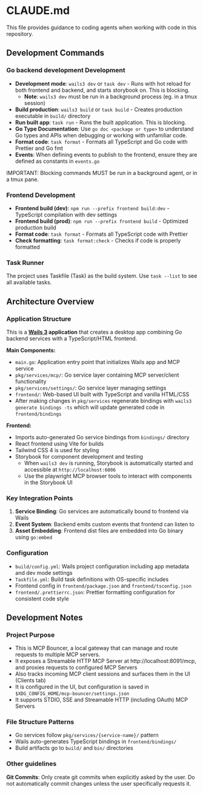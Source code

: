 # CLAUDE.md

This file provides guidance to coding agents when working with code in this repository.

## Development Commands

### Go backend development Development
- **Development mode**: `wails3 dev` or `task dev` - Runs with hot reload for both frontend and backend, and starts storybook on. This is blocking.
  - **Note**: `wails3 dev` must be run in a background process (eg. in a tmux session)
- **Build production**: `wails3 build` or `task build` - Creates production executable in `build/` directory
- **Run built app**: `task run` - Runs the built application. This is blocking.
- **Go Type Documentation**: Use `go doc <package or type>` to understand Go types and APIs when debugging or working with unfamiliar code.
- **Format code**: `task format` - Formats all TypeScript and Go code with Prettier and Go fmt
- **Events**: When defining events to publish to the frontend, ensure they are defined as constants in `events.go`

IMPORTANT: Blocking commands MUST be run in a background agent, or in a tmux pane.

### Frontend Development
- **Frontend build (dev)**: `npm run --prefix frontend build:dev` - TypeScript compilation with dev settings
- **Frontend build (prod)**: `npm run --prefix frontend build` - Optimized production build
- **Format code**: `task format` - Formats all TypeScript code with Prettier
- **Check formatting**: `task format:check` - Checks if code is properly formatted

### Task Runner
The project uses Taskfile (Task) as the build system. Use `task --list` to see all available tasks.

## Architecture Overview

### Application Structure
This is a **[Wails 3](https://github.com/wailsapp/wails/tree/v3-alpha) application** that creates a desktop app combining Go backend services with a TypeScript/HTML frontend.

**Main Components:**

- `main.go`: Application entry point that initializes Wails app and MCP service
- `pkg/services/mcp/`: Go service layer containing MCP server/client functionality
- `pkg/services/settings/`: Go service layer managing settings
- `frontend/`: Web-based UI built with TypeScript and vanilla HTML/CSS
- After making changes in `pkg/services` regenerate bindings with `wails3 generate bindings -ts` which will update generated code in `frontend/bindings`

**Frontend:**

- Imports auto-generated Go service bindings from `bindings/` directory
- React frontend using Vite for builds
- Tailwind CSS 4 is used for styling
- Storybook for component development and testing
  - When `wails3 dev` is running, Storybook is automatically started and accessible at `http://localhost:6006`
  - Use the playwright MCP browser tools to interact with components in the Storybook UI

### Key Integration Points
1. **Service Binding**: Go services are automatically bound to frontend via Wails
2. **Event System**: Backend emits custom events that frontend can listen to
3. **Asset Embedding**: Frontend dist files are embedded into Go binary using `go:embed`

### Configuration
- `build/config.yml`: Wails project configuration including app metadata and dev mode settings
- `Taskfile.yml`: Build task definitions with OS-specific includes
- Frontend config in `frontend/package.json` and `frontend/tsconfig.json`
- `frontend/.prettierrc.json`: Prettier formatting configuration for consistent code style

## Development Notes

### Project Purpose
- This is MCP Bouncer, a local gateway that can manage and route requests to multiple MCP servers.
- It exposes a Streamable HTTP MCP Server at http://localhost:8091/mcp, and proxies requests to configured MCP Servers
- Also tracks incoming MCP client sessions and surfaces them in the UI (Clients tab)
- It is configured in the UI, but configuration is saved in `$XDG_CONFIG_HOME/mcp-bouncer/settings.json`
- It supports STDIO, SSE and Streamable HTTP (including OAuth) MCP Servers

### File Structure Patterns
- Go services follow `pkg/services/{service-name}/` pattern
- Wails auto-generates TypeScript bindings in `frontend/bindings/`
- Build artifacts go to `build/` and `bin/` directories

### Other guidelines

**Git Commits**: Only create git commits when explicitly asked by the user. Do not automatically commit changes unless the user specifically requests it.
